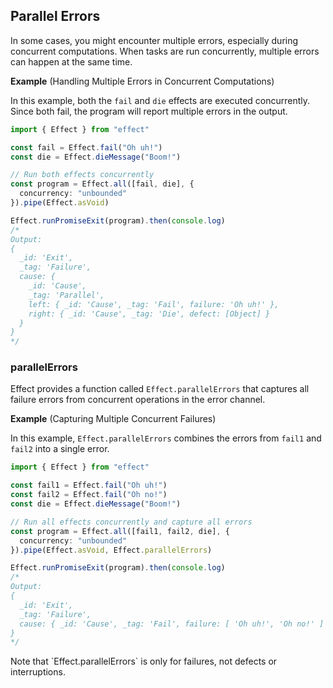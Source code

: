 ## Parallel Errors

In some cases, you might encounter multiple errors, especially during concurrent computations. When tasks are run concurrently, multiple errors can happen at the same time.

**Example** (Handling Multiple Errors in Concurrent Computations)

In this example, both the `fail` and `die` effects are executed concurrently. Since both fail, the program will report multiple errors in the output.

```ts twoslash
import { Effect } from "effect"

const fail = Effect.fail("Oh uh!")
const die = Effect.dieMessage("Boom!")

// Run both effects concurrently
const program = Effect.all([fail, die], {
  concurrency: "unbounded"
}).pipe(Effect.asVoid)

Effect.runPromiseExit(program).then(console.log)
/*
Output:
{
  _id: 'Exit',
  _tag: 'Failure',
  cause: {
    _id: 'Cause',
    _tag: 'Parallel',
    left: { _id: 'Cause', _tag: 'Fail', failure: 'Oh uh!' },
    right: { _id: 'Cause', _tag: 'Die', defect: [Object] }
  }
}
*/
```

### parallelErrors

Effect provides a function called `Effect.parallelErrors` that captures all failure errors from concurrent operations in the error channel.

**Example** (Capturing Multiple Concurrent Failures)

In this example, `Effect.parallelErrors` combines the errors from `fail1` and `fail2` into a single error.

```ts twoslash
import { Effect } from "effect"

const fail1 = Effect.fail("Oh uh!")
const fail2 = Effect.fail("Oh no!")
const die = Effect.dieMessage("Boom!")

// Run all effects concurrently and capture all errors
const program = Effect.all([fail1, fail2, die], {
  concurrency: "unbounded"
}).pipe(Effect.asVoid, Effect.parallelErrors)

Effect.runPromiseExit(program).then(console.log)
/*
Output:
{
  _id: 'Exit',
  _tag: 'Failure',
  cause: { _id: 'Cause', _tag: 'Fail', failure: [ 'Oh uh!', 'Oh no!' ] }
}
*/
```

<Aside type="note" title="Applicability">
  Note that `Effect.parallelErrors` is only for failures, not defects or
  interruptions.
</Aside>
